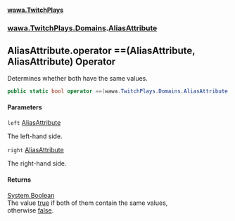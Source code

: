 #### [wawa.TwitchPlays](index.md 'index')
### [wawa.TwitchPlays.Domains](wawa.TwitchPlays.Domains.md 'wawa.TwitchPlays.Domains').[AliasAttribute](AliasAttribute.md 'wawa.TwitchPlays.Domains.AliasAttribute')

## AliasAttribute.operator ==(AliasAttribute, AliasAttribute) Operator

Determines whether both have the same values.

```csharp
public static bool operator ==(wawa.TwitchPlays.Domains.AliasAttribute left, wawa.TwitchPlays.Domains.AliasAttribute right);
```
#### Parameters

<a name='wawa.TwitchPlays.Domains.AliasAttribute.op_Equality(wawa.TwitchPlays.Domains.AliasAttribute,wawa.TwitchPlays.Domains.AliasAttribute).left'></a>

`left` [AliasAttribute](AliasAttribute.md 'wawa.TwitchPlays.Domains.AliasAttribute')

The left-hand side.

<a name='wawa.TwitchPlays.Domains.AliasAttribute.op_Equality(wawa.TwitchPlays.Domains.AliasAttribute,wawa.TwitchPlays.Domains.AliasAttribute).right'></a>

`right` [AliasAttribute](AliasAttribute.md 'wawa.TwitchPlays.Domains.AliasAttribute')

The right-hand side.

#### Returns
[System.Boolean](https://docs.microsoft.com/en-us/dotnet/api/System.Boolean 'System.Boolean')  
The value [true](https://docs.microsoft.com/en-us/dotnet/csharp/language-reference/builtin-types/bool 'https://docs.microsoft.com/en-us/dotnet/csharp/language-reference/builtin-types/bool') if both of them contain the same values,  
otherwise [false](https://docs.microsoft.com/en-us/dotnet/csharp/language-reference/builtin-types/bool 'https://docs.microsoft.com/en-us/dotnet/csharp/language-reference/builtin-types/bool').